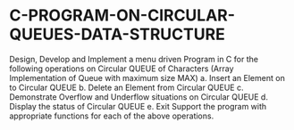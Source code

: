 # C-PROGRAM-ON-CIRCULAR-QUEUES-DATA-STRUCTURE
Design, Develop and Implement a menu driven Program in C for the following operations on Circular QUEUE of Characters (Array Implementation of Queue with maximum size MAX) a. Insert an Element on to Circular QUEUE b. Delete an Element from Circular QUEUE c. Demonstrate Overflow and Underflow situations on Circular QUEUE d. Display the status of Circular QUEUE e. Exit Support the program with appropriate functions for each of the above operations.
